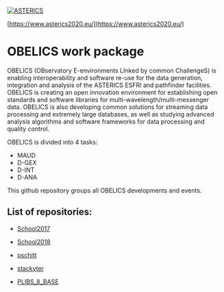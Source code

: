 [![ASTERICS](https://www.asterics2020.eu/sites/default/files/pictures/asterics.png)](https://www.asterics2020.eu/)

[https://www.asterics2020.eu/](https://www.asterics2020.eu/)

# OBELICS work package

OBELICS (OBservatory E-environments LInked by common ChallengeS) is enabling interoperability and software re-use for the data generation, integration and analysis of the ASTERICS ESFRI and pathfinder facilities. OBELICS is creating an open innovation environment for establishing open standards and software libraries for multi-wavelength/multi-messenger data. OBELICS is also developing common solutions for streaming data processing and extremely large databases, as well as studying advanced analysis algorithms and software frameworks for data processing and quality control.

OBELICS is divided into 4 tasks:
- MAUD
- D-GEX
- D-INT
- D-ANA

This github repository groups all OBELICS developments and events.

## List of repositories:

- [School2017](https://github.com/Asterics2020-Obelics/School2017)

- [School2018](https://github.com/Asterics2020-Obelics/School2018)

- [pschitt](https://github.com/Asterics2020-Obelics/pschitt)

- [stackyter](https://github.com/Asterics2020-Obelics/stackyter)

- [PLIBS_8_BASE](https://github.com/Asterics2020-Obelics/PLIS_8_BASE)
